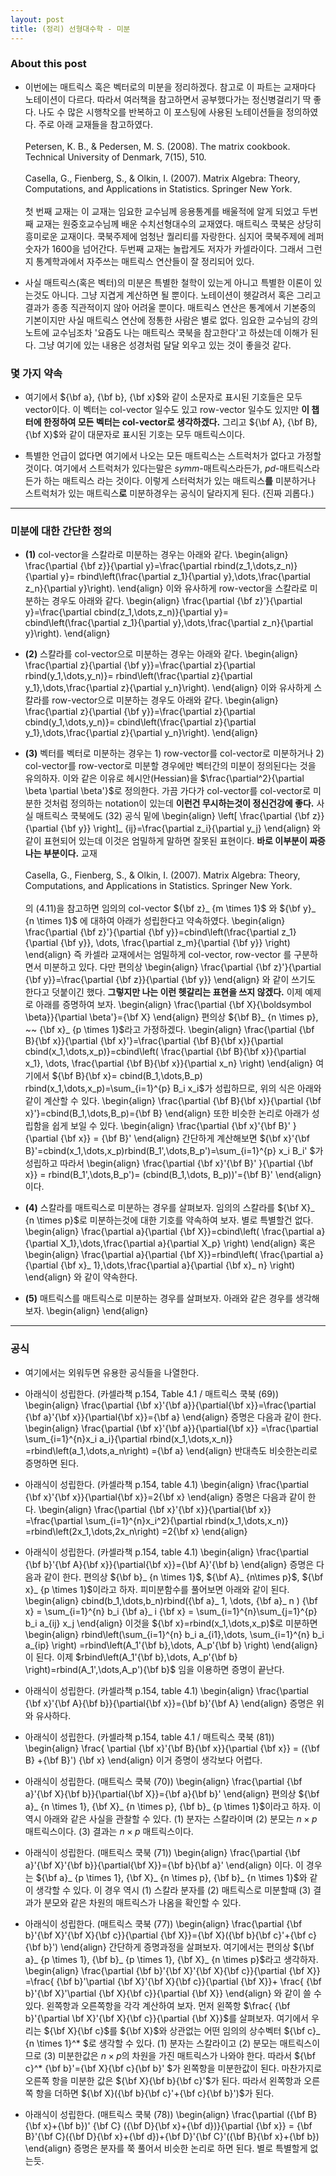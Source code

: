 ```yaml
---
layout: post 
title: (정리) 선형대수학 - 미분
---
```


### About this post
- 이번에는 매트릭스 혹은 벡터로의 미분을 정리하겠다. 참고로 이 파트는 교재마다 노테이션이 다르다. 따라서 여러책을 참고하면서 공부했다가는 정신병걸리기 딱 좋다. 나도 수 많은 시행착오를 반복하고 이 포스팅에 사용된 노테이션들을 정의하였다. 주로 아래 교재들을 참고하였다. 
<br/><br/>
Petersen, K. B., & Pedersen, M. S. (2008). The matrix cookbook. Technical University of Denmark, 7(15), 510. 
<br/><br/>
Casella, G., Fienberg, S., & Olkin, I. (2007). Matrix Algebra: Theory, Computations, and Applications in Statistics. Springer New York.
<br/><br/>
첫 번째 교재는 이 교재는 임요한 교수님께 응용통계를 배울적에 알게 되었고 두번째 교재는 원중호교수님께 배운 수치선형대수의 교재였다. 매트릭스 쿡북은 상당히 흥미로운 교재이다. 쿡북주제에 엄청난 퀄리티를 자랑한다. 심지어 쿡북주제에 레퍼숫자가 1600을 넘어간다. 두번째 교재는 놀랍게도 저자가 카셀라이다. 그래서 그런지 통계학과에서 자주쓰는 매트릭스 연산들이 잘 정리되어 있다. 

- 사실 매트릭스(혹은 벡터)의 미분은 특별한 철학이 있는게 아니고 특별한 이론이 있는것도 아니다. 그냥 지겹게 계산하면 될 뿐이다. 노테이션이 헷갈려서 혹은 그리고 결과가 종종 직관적이지 않아 어려울 뿐이다. 매트릭스 연산은 통계에서 기본중의 기본이지만 사실 매트릭스 연산에 정통한 사람은 별로 없다. 임요한 교수님의 강의노트에 교수님조차 '요즘도 나는 매트릭스 쿡북을 참고한다'고 하셨는데 이해가 된다. 그냥 여기에 있는 내용은 성경처럼 달달 외우고 있는 것이 좋을것 같다. 

### 몇 가지 약속 

- 여기에서 ${\bf a}, {\bf b}, {\bf x}$와 같이 소문자로 표시된 기호들은 모두 vector이다. 이 벡터는 col-vector 일수도 있고 row-vector 일수도 있지만 **이 챕터에 한정하여 모든 벡터는 col-vector로 생각하겠다.** 그리고 ${\bf A}, {\bf B}, {\bf X}$와 같이 대문자로 표시된 기호는 모두 매트릭스이다. 

- 특별한 언급이 없다면 여기에서 나오는 모든 매트릭스는 스트럭처가 없다고 가정할 것이다. 여기에서 스트럭처가 있다는말은 *symm*-매트릭스라든가, *pd*-매트릭스라든가 하는 매트릭스 라는 것이다. 이렇게 스터럭처가 있는 매트릭스**를** 미분하거나 스트럭처가 있는 매트릭스**로** 미분하경우는 공식이 달라지게 된다. (진짜 괴롭다.) 

--- 

### 미분에 대한 간단한 정의 
- **(1)** col-vector을 스칼라로 미분하는 경우는 아래와 같다. 
\begin{align}
\frac{\partial {\bf z}}{\partial y}=\frac{\partial rbind(z_1,\dots,z_n)}{\partial y}= rbind\left(\frac{\partial z_1}{\partial y},\dots,\frac{\partial z_n}{\partial y}\right). 
\end{align}
이와 유사하게 row-vector을 스칼라로 미분하는 경우도 아래와 같다. 
\begin{align}
\frac{\partial {\bf z}'}{\partial y}=\frac{\partial cbind(z_1,\dots,z_n)}{\partial y}= cbind\left(\frac{\partial z_1}{\partial y},\dots,\frac{\partial z_n}{\partial y}\right). 
\end{align}

- **(2)** 스칼라를 col-vector으로 미분하는 경우는 아래와 같다. 
\begin{align}
\frac{\partial z}{\partial {\bf y}}=\frac{\partial z}{\partial rbind(y_1,\dots,y_n)}= rbind\left(\frac{\partial z}{\partial y_1},\dots,\frac{\partial z}{\partial y_n}\right). 
\end{align}
이와 유사하게 스칼라를 row-vector으로 미분하는 경우도 아래와 같다. 
\begin{align}
\frac{\partial z}{\partial {\bf y}}=\frac{\partial z}{\partial cbind(y_1,\dots,y_n)}= cbind\left(\frac{\partial z}{\partial y_1},\dots,\frac{\partial z}{\partial y_n}\right). 
\end{align}

- **(3)** 벡터를 벡터로 미분하는 경우는 1) row-vector를 col-vector로 미분하거나 2) col-vector를 row-vector로 미분할 경우에만 벡터간의 미분이 정의된다는 것을 유의하자. 이와 같은 이유로 헤시안(Hessian)을 $\frac{\partial^2}{\partial \beta \partial \beta'}$로 정의한다. 가끔 가다가 col-vector를 col-vector로 미분한 것처럼 정의하는 notation이 있는데 **이런건 무시하는것이 정신건강에 좋다.** 사실 매트릭스 쿡북에도 (32) 공식 밑에 
\begin{align}
\left[ \frac{\partial {\bf z}}{\partial {\bf y}} \right]_ {ij}=\frac{\partial z_i}{\partial y_j}
\end{align}
와 같이 표현되어 있는데 이것은 엄밀하게 말하면 잘못된 표현이다. **바로 이부분이 짜증나는 부분이다.** 교재 <br/><br/>
Casella, G., Fienberg, S., & Olkin, I. (2007). Matrix Algebra: Theory, Computations, and Applications in Statistics. Springer New York.<br/><br/>
의 (4.11)을 참고하면 임의의 col-vector ${\bf z}_ {m \times 1}$ 와 ${\bf y}_ {n \times 1}$ 에 대하여 아래가 성립한다고 약속하였다. 
\begin{align}
\frac{\partial {\bf z}'}{\partial {\bf y}}=cbind\left(\frac{\partial z_1}{\partial {\bf y}}, \dots, \frac{\partial z_m}{\partial {\bf y}} \right)
\end{align}
즉 카셀라 교재에서는 엄밀하게 col-vector, row-vector 를 구분하면서 미분하고 있다. 다만 편의상 
\begin{align}
\frac{\partial {\bf z}'}{\partial {\bf y}}=\frac{\partial {\bf z}}{\partial {\bf y}}
\end{align}
와 같이 쓰기도 한다고 덧붙이긴 했다. **그렇지만 나는 이런 헷갈리는 표현을 쓰지 않겠다.** 이제 예제로 아래를 증명하여 보자. 
\begin{align}
\frac{\partial {\bf X}{\boldsymbol \beta}}{\partial \beta'}={\bf X}
\end{align}
편의상 ${\bf B}_ {n \times p}, ~~ {\bf x}_ {p \times 1}$라고 가정하겠다. 
\begin{align}
\frac{\partial {\bf B}{\bf x}}{\partial {\bf x}'}=\frac{\partial {\bf B}{\bf x}}{\partial cbind(x_1,\dots,x_p)}=cbind\left( \frac{\partial {\bf B}{\bf x}}{\partial x_1}, \dots, \frac{\partial {\bf B}{\bf x}}{\partial x_n} \right) 
\end{align}
여기에서 ${\bf B}{\bf x}= cbind(B_1,\dots,B_p) rbind(x_1,\dots,x_p)=\sum_{i=1}^{p} B_i x_i$가 성립하므로, 위의 식은 아래와 같이 계산할 수 있다. 
\begin{align}
\frac{\partial {\bf B}{\bf x}}{\partial {\bf x}'}=cbind(B_1,\dots,B_p)={\bf B}
\end{align}
또한 비슷한 논리로 아래가 성립함을 쉽게 보일 수 있다. 
\begin{align}
\frac{\partial {\bf x}'{\bf B}' }{\partial {\bf x}} = {\bf B}'
\end{align}
간단하게 계산해보면 ${\bf x}'{\bf B}'=cbind(x_1,\dots,x_p)rbind(B_1',\dots,B_p')=\sum_{i=1}^{p} x_i B_i' $가 성립하고 따라서 
\begin{align}
\frac{\partial {\bf x}'{\bf B}' }{\partial {\bf x}} = rbind(B_1',\dots,B_p')= (cbind(B_1,\dots, B_p))'={\bf B}'
\end{align}
이다. <br/>

- **(4)** 스칼라를 매트릭스로 미분하는 경우를 살펴보자. 임의의 스칼라를 ${\bf X}_ {n \times p}$로 미분하는것에 대한 기호를 약속하여 보자. 별로 특별할건 없다. 
\begin{align}
\frac{\partial a}{\partial {\bf X}}=cbind\left( \frac{\partial a}{\partial X_1},\dots,\frac{\partial a}{\partial X_p} \right)
\end{align}
혹은 
\begin{align}
\frac{\partial a}{\partial {\bf X}}=rbind\left( \frac{\partial a}{\partial {\bf x}_ 1},\dots,\frac{\partial a}{\partial {\bf x}_ n} \right)
\end{align}
와 같이 약속한다. 

- **(5)** 매트릭스를 매트릭스로 미분하는 경우를 살펴보자. 아래와 같은 경우를 생각해보자. 
\begin{align}
\end{align}



--- 

### 공식

- 여기에서는 외워두면 유용한 공식들을 나열한다. 

- 아래식이 성립한다. (카셀라책 p.154, Table 4.1 / 매트릭스 쿡북 (69)) 
\begin{align}
\frac{\partial {\bf x}'{\bf a}}{\partial{\bf x}}=\frac{\partial {\bf a}'{\bf x}}{\partial{\bf x}}={\bf a}
\end{align}
증명은 다음과 같이 한다. 
\begin{align}
\frac{\partial {\bf x}'{\bf a}}{\partial{\bf x}}
=\frac{\partial \sum_{i=1}^{n}x_i a_i}{\partial rbind(x_1,\dots,x_n)}
=rbind\left(a_1,\dots,a_n\right)
={\bf a}
\end{align}
반대측도 비슷한논리로 증명하면 된다.

- 아래식이 성립한다. (카셀라책 p.154, table 4.1) 
\begin{align}
\frac{\partial {\bf x}'{\bf x}}{\partial{\bf x}}=2{\bf x}
\end{align}
증명은 다음과 같이 한다. 
\begin{align}
\frac{\partial {\bf x}'{\bf x}}{\partial{\bf x}}
=\frac{\partial \sum_{i=1}^{n}x_i^2}{\partial rbind(x_1,\dots,x_n)}
=rbind\left(2x_1,\dots,2x_n\right)
=2{\bf x}
\end{align}

- 아래식이 성립한다. (카셀라책 p.154, table 4.1) 
\begin{align}
\frac{\partial {\bf b}'{\bf A}{\bf x}}{\partial{\bf x}}={\bf A}'{\bf b}
\end{align}
증명은 다음과 같이 한다. 편의상 ${\bf b}_ {n \times 1}$, ${\bf A}_ {n\times p}$, ${\bf x}_ {p \times 1}$이라고 하자. 피미분함수를 풀어보면 아래와 같이 된다. 
\begin{align}
cbind(b_1,\dots,b_n)rbind({\bf a}_ 1, \dots, {\bf a}_ n ) {\bf x} 
= \sum_{i=1}^{n} b_i {\bf a}_ i {\bf x}
= \sum_{i=1}^{n}\sum_{j=1}^{p} b_i a_{ij} x_j
\end{align}
이것을 ${\bf x}=rbind(x_1,\dots,x_p)$로 미분하면 
\begin{align}
rbind\left(\sum_{i=1}^{n} b_i a_{i1},\dots, \sum_{i=1}^{n} b_i a_{ip} \right)
=rbind\left(A_1'{\bf b},\dots, A_p'{\bf b} \right)
\end{align}
이 된다. 이제 $rbind\left(A_1'{\bf b},\dots, A_p'{\bf b} \right)=rbind(A_1',\dots,A_p'){\bf b}$ 임을 이용하면 증명이 끝난다. 

- 아래식이 성립한다. (카셀라책 p.154, table 4.1) 
\begin{align}
\frac{\partial {\bf x}'{\bf A}{\bf b}}{\partial{\bf x}}={\bf b}'{\bf A}
\end{align}
증명은 위와 유사하다. 

- 아래식이 성립한다. (카셀라책 p.154, table 4.1 / 매트릭스 쿡북 (81))
\begin{align}
\frac{ \partial {\bf x}'{\bf B}{\bf x}}{\partial {\bf x}} = ({\bf B} +{\bf B}') {\bf x}
\end{align}
이거 증명이 생각보다 어렵다. 

- 아래식이 성립한다. (매트릭스 쿡북 (70))
\begin{align}
\frac{\partial {\bf a}'{\bf X}{\bf b}}{\partial{\bf X}}={\bf a}{\bf b}'
\end{align}
편의상 ${\bf a}_ {n \times 1}, {\bf X}_ {n \times p}, {\bf b}_ {p \times 1}$이라고 하자. 이 역시 아래와 같은 사실을 관찰할 수 있다. (1) 분자는 스칼라이며 (2) 분모는 $n \times p$ 매트릭스이다. (3) 결과는 $n \times p$ 매트릭스이다. 

- 아래식이 성립한다. (매트릭스 쿡북 (71)) 
\begin{align}
\frac{\partial {\bf a}'{\bf X}'{\bf b}}{\partial{\bf X}}={\bf b}{\bf a}' 
\end{align}
이다. 이 경우는 ${\bf a}_ {p \times 1}, {\bf X}_ {n \times p}, {\bf b}_ {n \times 1}$와 같이 생각할 수 있다. 이 경우 역시 (1) 스칼라 분자를 (2) 매트릭스로 미분할때 (3) 결과가 분모와 같은 차원의 매트릭스가 나옴을 확인할 수 있다. 

- 아래식이 성립한다. (매트릭스 쿡북 (77))
\begin{align}
\frac{\partial {\bf b}'{\bf X}'{\bf X}{\bf c}}{\partial {\bf X}}={\bf X}({\bf b}{\bf c}'+{\bf c}{\bf b}')
\end{align} 
간단하게 증명과정을 살펴보자. 여기에서는 편의상 ${\bf a}_ {p \times 1}, {\bf b}_ {p \times 1}, {\bf X}_ {n \times p}$라고 생각하자. 
\begin{align}
\frac{\partial {\bf b}'{\bf X}'{\bf X}{\bf c}}{\partial {\bf X}}
=\frac{ {\bf b}'\partial {\bf X}'{\bf X}{\bf c}}{\partial {\bf X}}+ \frac{ {\bf b}'{\bf X}'\partial {\bf X}{\bf c}}{\partial {\bf X}}
\end{align} 
와 같이 쓸 수 있다. 왼쪽항과 오른쪽항을 각각 계산하여 보자. 먼저 왼쪽항 $\frac{ {\bf b}'{\partial \bf X}'{\bf X}{\bf c}}{\partial {\bf X}}$를 살펴보자. 여기에서 우리는 ${\bf X}{\bf c}$를 ${\bf X}$와 상관없는 어떤 임의의 상수벡터 ${\bf c}_ {n \times 1}^* $로 생각할 수 있다. (1) 분자는 스칼라이고 (2) 분모는 매트릭스이므로 (3) 미분한값은 $n \times p$의 차원을 가진 매트릭스가 나와야 한다. 따라서 ${\bf c}^* {\bf b}'={\bf X}{\bf c}{\bf b}' $가 왼쪽항을 미분한값이 된다. 마찬가지로 오른쪽 항을 미분한 값은 ${\bf X}{\bf b}{\bf c}'$가 된다. 따라서 왼쪽항과 오른쪽 항을 더하면 ${\bf X}({\bf b}{\bf c}'+{\bf c}{\bf b}')$가 된다. 

- 아래식이 성립한다. (매트릭스 쿡북 (78)) 
\begin{align}
\frac{\partial ({\bf B}{\bf x}+{\bf b})' {\bf C} ({\bf D}{\bf x}+{\bf d})}{\partial {\bf x}} = {\bf B}'{\bf C}({\bf D}{\bf x}+{\bf d})+{\bf D}'{\bf C}'({\bf B}{\bf x}+{\bf b})
\end{align} 
증명은 분자를 쭉 풀어서 비슷한 논리로 하면 된다. 별로 특별할게 없는듯. 
